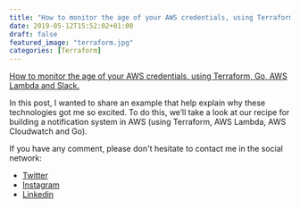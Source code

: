 ```yaml
---
title: "How to monitor the age of your AWS credentials, using Terraform, Go, AWS Lambda and Slack"
date: 2019-05-12T15:52:02+01:00
draft: false
featured_image: "terraform.jpg"
categories: [Terraform]
---
```


<a href="https://medium.com/empathyco/how-to-monitor-the-age-of-your-aws-credentials-using-terraform-go-aws-lambda-and-slack-a9cc0ad322a" target="_blank" rel="nofollow" title="home">How to monitor the age of your AWS credentials, using Terraform, Go, AWS Lambda and Slack.</a>

In this post, I wanted to share an example that help explain why these technologies got me so excited. To do this, we’ll take a look at our recipe for building a notification system in AWS (using Terraform, AWS Lambda, AWS Cloudwatch and Go). 

If you have any comment, please don't hesitate to contact me in the social network:

* [Twitter](https://twitter.com/kaskol10)
* [Instagram](https://www.instagram.com/_iamrams_/)
* [Linkedin](https://www.linkedin.com/in/ramiro-alvarez-fernandez-3b945b77/)